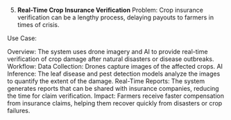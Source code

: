 5. **Real-Time Crop Insurance Verification**
Problem: Crop insurance verification can be a lengthy process, delaying payouts to farmers in times of crisis.

Use Case:

Overview: The system uses drone imagery and AI to provide real-time verification of crop damage after natural disasters or disease outbreaks.
Workflow:
Data Collection: Drones capture images of the affected crops.
AI Inference: The leaf disease and pest detection models analyze the images to quantify the extent of the damage.
Real-Time Reports: The system generates reports that can be shared with insurance companies, reducing the time for claim verification.
Impact: Farmers receive faster compensation from insurance claims, helping them recover quickly from disasters or crop failures.
